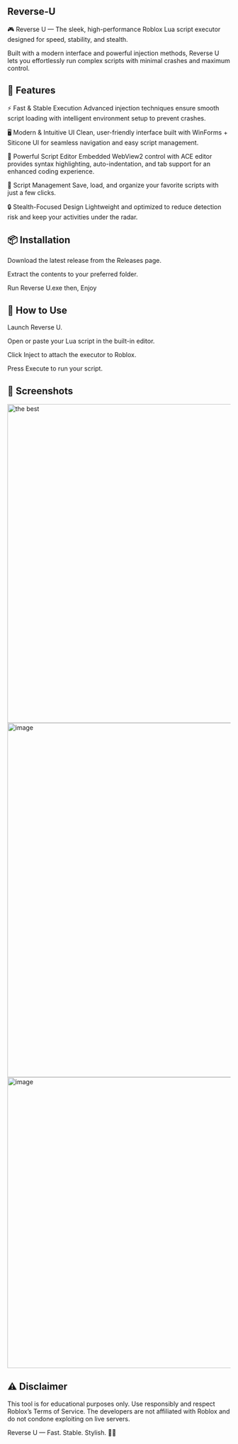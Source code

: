 ## Reverse-U 

🎮 Reverse U — The sleek, high-performance Roblox Lua script executor designed for speed, stability, and stealth.

Built with a modern interface and powerful injection methods, Reverse U lets you effortlessly run complex scripts with minimal crashes and maximum control.

## 🚀 Features
⚡ Fast & Stable Execution
Advanced injection techniques ensure smooth script loading with intelligent environment setup to prevent crashes.

🖥️ Modern & Intuitive UI
Clean, user-friendly interface built with WinForms + Siticone UI for seamless navigation and easy script management.

📝 Powerful Script Editor
Embedded WebView2 control with ACE editor provides syntax highlighting, auto-indentation, and tab support for an enhanced coding experience.

📂 Script Management
Save, load, and organize your favorite scripts with just a few clicks.

🔒 Stealth-Focused Design
Lightweight and optimized to reduce detection risk and keep your activities under the radar.

## 📦 Installation
Download the latest release from the Releases page.

Extract the contents to your preferred folder.

Run Reverse U.exe then, Enjoy

## 📜 How to Use
Launch Reverse U.

Open or paste your Lua script in the built-in editor.

Click Inject to attach the executor to Roblox.

Press Execute to run your script.

## 🎨 Screenshots
<img width="1280" height="720" alt="the best" src="https://github.com/user-attachments/assets/01294b90-5d97-4a80-9fc8-41a63ccb43b6" />
<img width="1493" height="800" alt="image" src="https://github.com/user-attachments/assets/c6223aa1-5c33-4693-bbe4-06a6854c69cd" />
<img width="1335" height="657" alt="image" src="https://github.com/user-attachments/assets/b895d8a3-ee80-4218-adfb-5ed86b32ab03" />


## ⚠️ Disclaimer
This tool is for educational purposes only. Use responsibly and respect Roblox’s Terms of Service. The developers are not affiliated with Roblox and do not condone exploiting on live servers.

Reverse U — Fast. Stable. Stylish. 🚀✨
